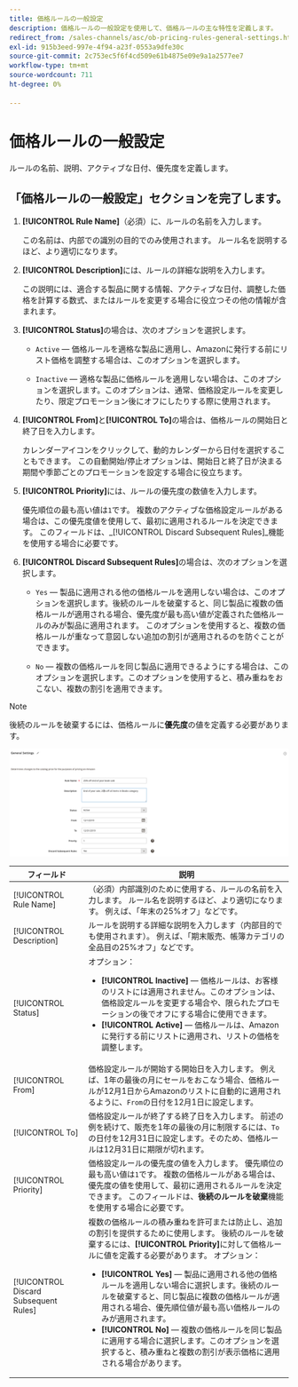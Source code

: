 ```yaml
---
title: 価格ルールの一般設定
description: 価格ルールの一般設定を使用して、価格ルールの主な特性を定義します。
redirect_from: /sales-channels/asc/ob-pricing-rules-general-settings.html: 
exl-id: 915b3eed-997e-4f94-a23f-0553a9dfe30c
source-git-commit: 2c753ec5f6f4cd509e61b4875e09e9a1a2577ee7
workflow-type: tm+mt
source-wordcount: 711
ht-degree: 0%

---
```


# 価格ルールの一般設定

ルールの名前、説明、アクティブな日付、優先度を定義します。

## 「価格ルールの一般設定」セクションを完了します。

1. **[!UICONTROL Rule Name]**（必須）に、ルールの名前を入力します。

   この名前は、内部での識別の目的でのみ使用されます。 ルール名を説明するほど、より適切になります。

1. **[!UICONTROL Description]**&#x200B;には、ルールの詳細な説明を入力します。

   この説明には、適合する製品に関する情報、アクティブな日付、調整した価格を計算する数式、またはルールを変更する場合に役立つその他の情報が含まれます。

1. **[!UICONTROL Status]**&#x200B;の場合は、次のオプションを選択します。

   - `Active`  — 価格ルールを適格な製品に適用し、Amazonに発行する前にリスト価格を調整する場合は、このオプションを選択します。

   - `Inactive`  — 適格な製品に価格ルールを適用しない場合は、このオプションを選択します。このオプションは、通常、価格設定ルールを変更したり、限定プロモーション後にオフにしたりする際に使用されます。

1. **[!UICONTROL From]**&#x200B;と&#x200B;**[!UICONTROL To]**&#x200B;の場合は、価格ルールの開始日と終了日を入力します。

   カレンダーアイコンをクリックして、動的カレンダーから日付を選択することもできます。 この自動開始/停止オプションは、開始日と終了日が決まる期間や季節ごとのプロモーションを設定する場合に役立ちます。

1. **[!UICONTROL Priority]**&#x200B;には、ルールの優先度の数値を入力します。

   優先順位の最も高い値は`1`です。 複数のアクティブな価格設定ルールがある場合は、この優先度値を使用して、最初に適用されるルールを決定できます。 このフィールドは、_[!UICONTROL Discard Subsequent Rules]_機能を使用する場合に必要です。

1. **[!UICONTROL Discard Subsequent Rules]**&#x200B;の場合は、次のオプションを選択します。

   - `Yes`  — 製品に適用される他の価格ルールを適用しない場合は、このオプションを選択します。後続のルールを破棄すると、同じ製品に複数の価格ルールが適用される場合、優先度が最も高い値が定義された価格ルールのみが製品に適用されます。 このオプションを使用すると、複数の価格ルールが重なって意図しない追加の割引が適用されるのを防ぐことができます。

   - `No`  — 複数の価格ルールを同じ製品に適用できるようにする場合は、このオプションを選択します。このオプションを使用すると、積み重ねをおこない、複数の割引を適用できます。

>[!NOTE]
>
>後続のルールを破棄するには、価格ルールに&#x200B;**優先度**&#x200B;の値を定義する必要があります。

![価格ルールの一般設定](assets/amazon-pricing-rule-general.png)

| フィールド | 説明 |
|---|---|
| [!UICONTROL Rule Name] | （必須）内部識別のために使用する、ルールの名前を入力します。 ルール名を説明するほど、より適切になります。 例えば、「年末の25%オフ」などです。 |
| [!UICONTROL Description] | ルールを説明する詳細な説明を入力します（内部目的でも使用されます）。 例えば、「期末販売、帳簿カテゴリの全品目の25%オフ」などです。 |
| [!UICONTROL Status] | オプション：<ul><li>**[!UICONTROL Inactive]**  — 価格ルールは、お客様のリストには適用されません。このオプションは、価格設定ルールを変更する場合や、限られたプロモーションの後でオフにする場合に使用できます。</li><li>**[!UICONTROL Active]**  — 価格ルールは、Amazonに発行する前にリストに適用され、リストの価格を調整します。</li></ul> |
| [!UICONTROL From] | 価格設定ルールが開始する開始日を入力します。 例えば、1年の最後の月にセールをおこなう場合、価格ルールが12月1日からAmazonのリストに自動的に適用されるように、`From`の日付を12月1日に設定します。 |
| [!UICONTROL To] | 価格設定ルールが終了する終了日を入力します。 前述の例を続けて、販売を1年の最後の月に制限するには、`To`の日付を12月31日に設定します。そのため、価格ルールは12月31日に期限が切れます。 |
| [!UICONTROL Priority] | 価格設定ルールの優先度の値を入力します。 優先順位の最も高い値は`1`です。 複数の価格ルールがある場合は、優先度の値を使用して、最初に適用されるルールを決定できます。 このフィールドは、**後続のルールを破棄**&#x200B;機能を使用する場合に必要です。 |
| [!UICONTROL Discard Subsequent Rules] | 複数の価格ルールの積み重ねを許可または防止し、追加の割引を提供するために使用します。 後続のルールを破棄するには、**[!UICONTROL Priority]**&#x200B;に対して価格ルールに値を定義する必要があります。 オプション：<ul><li>**[!UICONTROL Yes]**  — 製品に適用される他の価格ルールを適用しない場合に選択します。後続のルールを破棄すると、同じ製品に複数の価格ルールが適用される場合、優先順位値が最も高い価格ルールのみが適用されます。</li><li>**[!UICONTROL No]**  — 複数の価格ルールを同じ製品に適用する場合に選択します。このオプションを選択すると、積み重ねと複数の割引が表示価格に適用される場合があります。</li></ul> |
